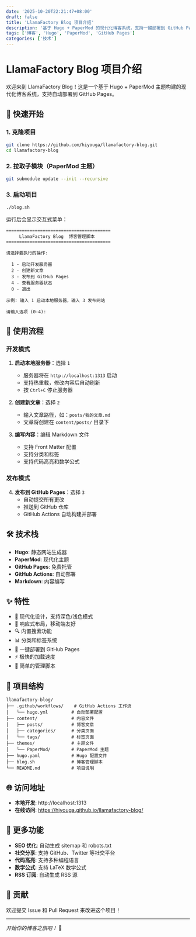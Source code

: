 ```yaml
---
date: '2025-10-20T22:21:47+08:00'
draft: false
title: 'LlamaFactory Blog 项目介绍'
description: '基于 Hugo + PaperMod 的现代化博客系统，支持一键部署到 GitHub Pages'
tags: ['博客', 'Hugo', 'PaperMod', 'GitHub Pages']
categories: ['技术']
---
```


# LlamaFactory Blog 项目介绍

欢迎来到 LlamaFactory Blog！这是一个基于 Hugo + PaperMod 主题构建的现代化博客系统，支持自动部署到 GitHub Pages。

## 🚀 快速开始

### 1. 克隆项目

```bash
git clone https://github.com/hiyouga/llamafactory-blog.git
cd llamafactory-blog
```

### 2. 拉取子模块（PaperMod 主题）

```bash
git submodule update --init --recursive
```

### 3. 启动项目

```bash
./blog.sh
```

运行后会显示交互式菜单：

```
========================================
     LlamaFactory Blog  博客管理脚本
========================================

请选择要执行的操作:

  1 - 启动开发服务器
  2 - 创建新文章
  3 - 发布到 GitHub Pages
  4 - 查看服务器状态
  0 - 退出

示例: 输入 1 启动本地服务器，输入 3 发布网站

请输入选项 (0-4):
```

## 📝 使用流程

### 开发模式

1. **启动本地服务器**：选择 `1`
   - 服务器将在 `http://localhost:1313` 启动
   - 支持热重载，修改内容后自动刷新
   - 按 `Ctrl+C` 停止服务器

2. **创建新文章**：选择 `2`
   - 输入文章路径，如：`posts/我的文章.md`
   - 文章将创建在 `content/posts/` 目录下

3. **编写内容**：编辑 Markdown 文件
   - 支持 Front Matter 配置
   - 支持分类和标签
   - 支持代码高亮和数学公式

### 发布模式

4. **发布到 GitHub Pages**：选择 `3`
   - 自动提交所有更改
   - 推送到 GitHub 仓库
   - GitHub Actions 自动构建并部署


## 🛠️ 技术栈

- **Hugo**: 静态网站生成器
- **PaperMod**: 现代化主题
- **GitHub Pages**: 免费托管
- **GitHub Actions**: 自动部署
- **Markdown**: 内容编写

## ✨ 特性

- 🎨 现代化设计，支持深色/浅色模式
- 📱 响应式布局，移动端友好
- 🔍 内置搜索功能
- 📊 分类和标签系统
- 🚀 一键部署到 GitHub Pages
- ⚡ 极快的加载速度
- 🔧 简单的管理脚本

## 📁 项目结构

```
llamafactory-blog/
├── .github/workflows/    # GitHub Actions 工作流
│   └── hugo.yml         # 自动部署配置
├── content/             # 内容文件
│   ├── posts/           # 博客文章
│   ├── categories/      # 分类页面
│   └── tags/            # 标签页面
├── themes/              # 主题文件
│   └── PaperMod/        # PaperMod 主题
├── hugo.yaml            # Hugo 配置文件
├── blog.sh              # 博客管理脚本
└── README.md            # 项目说明
```

## 🌐 访问地址

- **本地开发**: http://localhost:1313
- **在线访问**: https://hiyouga.github.io/llamafactory-blog/

## 📖 更多功能

- **SEO 优化**: 自动生成 sitemap 和 robots.txt
- **社交分享**: 支持 GitHub、Twitter 等社交平台
- **代码高亮**: 支持多种编程语言
- **数学公式**: 支持 LaTeX 数学公式
- **RSS 订阅**: 自动生成 RSS 源

## 🤝 贡献

欢迎提交 Issue 和 Pull Request 来改进这个项目！

---

*开始你的博客之旅吧！* 🎉
